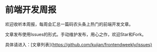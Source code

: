 # 前端开发周报

欢迎收听本周报，每周会汇总一篇码农头条上热门的前端开发文章。

文章发布使用Issues的形式。手动维护发布，用心之作，欢迎Star和Fork。

具体请进入：[文章列表]{https://github.com/kujian/frontendweekly/issues}
